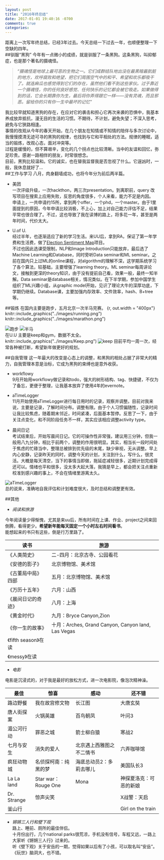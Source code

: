 ```yaml
---
layout: post
title: "2016年终总结"
date: 2017-01-01 19:40:16 -0700
comments: true
categories: 
---
```

距离上一次写年终总结，已经3年过去。今天总结一下过去一年，也顺便整理一下空缺的四年。   
##驯服“黑狗”
今年有一点微小的成绩，就是驯服了一条黑狗。这条黑狗，叫抑郁症，也是那个著名的摄魂怪。

>*“摄魂怪是地球上最可恶的生物之一。它们成群结队地出没在最黑暗最肮脏的地方，欢呼腐败和绝望，把它们周围空气中的和平、希望和欢乐都吸干了。就连麻瓜也感觉得到它们的存在，虽然他们看不到这些家伙。过于靠近一个摄魂怪，你的任何良好感觉、任何快乐的记忆都会被它吸走。如果做得到的话，它会长期靠你为生，最后将你弄得跟它一样——没有灵魂，而且邪恶。留给你的只有你一生中最坏的记忆”*

我比较早就知道黑狗的存在，在应对它的袭击和担心它再次来袭的恐惧中，我基本养成放弃抵抗，漫无目的生活的习惯。不期待，不计划，避免失望；不深入思考，避免与它狭路相逢。  
事情的改观从今年的春天开始，在几个朋友在知情或不知情的陪伴与多次讨论中，我慢慢摸清无迹可寻的黑狗的规律，也找到与它和平相处的方法。规律的睡眠，适当的锻炼，改观心态，面对冲突等。  
过程是缓慢的，但不算艰辛，变化的几个拐点也比较清晰。当中的友谊和回忆，弥足珍贵。感谢一路相伴的朋友，时常很想念。  
目前，黑狗比较温和。它的诚实，也在替我监督我是否忽视了什么。它逞凶时，一般，我休息就好了...  
##工作与学习
八月，肉身翻墙成功，也将今年分为前后两半篇。  

* 美团  
一次评级升级，一次hackthon，两三次presentation。到离职前，query 改写项目在搜索上应用失败，反思的角度很多，个人来看，能力不足是内因。  
申请上，一共申请约15所，拿到两个offer，一个phd，一个master。由于1里面提到的原因，今年申请比较消极，不上心，加上对自己能力评估不足，结果平常也很合理了。不过，这也导致了我在读博的路上，将多花一年，甚至是两年时间，代价太大。  

* U.of U.  
经过半年，也逐渐适应了新的学习生活。来UU后，拿到RA，保证了第一年学费和生活费，做了[Election Sentiment Map](http://mpserv2.cs.utah.edu:8080/)项目。  
不过也因此选课受限制，NLP和Image Introduction只能放弃，最后选了Machine Learning和Database，同时旁听Data seminar和ML seminar。之前在国内只上过ML的online课程，对algorithm的理解不深，这学期系统学习了各个算法，较基础，主要增强了learning theory。ML seminar每周讲论文，接触到更深的theory知识，由于没有提前自己看，效果一般，最终一知半解。Data seminar是database相关，情况类似。在下半学期，参加中国学生组织了ML兴趣小组，从graphic model开始，见识了理论大牛的深厚功底，下学期仍继续。Database课，主要加强内存效率、文件效率，hash、B+tree等。

  
##锻炼
在国内主要是跑步，五月北京一次半马完赛。
{r, out.width = "400px"}
knitr::include_graphics("../images/running.png")
knitr::include_graphics("../images/marathon.png")

![跑步](../images/running.png)
![半马](../images/marathon.png)  
在U.U 主要是keep和gym，数据不太全。
knitr::include_graphics("../images/Keep.png")
![keep](../images/Keep.png)
目前平均一周一次，经常各种被打断，希望新年做更好的规划。

##自我管理
这一年最大的改变是心态上的调整，和黑狗的相处占据了非常大的精力，自我管理本意是治标，它成为黑狗的束缚也是意外收获。  

* workflowy  
9月开始用workflowy做记录和todo，强大的树形结构、tag、快捷键，不仅为了备忘，更便于整理，让我基本放弃了使用4年的evernote。

* aTimeLogger  
11月开始使用aTimeLogger进行每日用时的记录，观察并调整。目前对我来说，主要是记录，了解时间分布。调整有限。由于个人习惯偏随性，记录时间让我比较焦虑，随着期末邻近，时间紧凑，后面基本暂停。反思了一下，由于关注点变化，和不同阶段任务不一样，其实应该相应调整activity type。  

* 晨间日记  
考试结束后，开始写晨间日记。它的可操作性非常强，建议用三分钟，但我一般用八九分钟，相比于前两个，调整的作用很明显。其实，相当长一段时间处于焦虑的忙碌当中，整理总被排到优先级的末尾，缺少审视，无从调整。早上内心安静，记录昨天的同时，调整今天的计划，关注到什么，写什么，很灵活。大概是每天清空，当下的事情当即做，拖延症减轻很多，近期计划完成得还可以。情绪也平和很多，没太多大起大落，我猜是早上，都会把关注点重新校准到感兴趣的事上，不会在情绪里游离太久。  

![aTimeLogger](../images/aTimeLogger.png)  
总的说来，准确地自我评估和计划难度很大，及时总结和调整更有效。

##其他
 
* *阅读和旅游*    

今年阅读量少得惭愧，尤其是来uu后，所有时间在上课、作业、project之间来回倒腾，看得更少。**希望新年能每天固定一个小时左右时间看书**。  
能想起来的书只有这些，倒是行万里路了。

读书           |旅游        | 
---------------|-------------|
《人类简史》     |  二-四月：北京古寺、公园看花 
《安德的影子》	  |北京博物馆、美术馆|
《古董局中局》四部|五月：北京博物馆、美术馆|
《万历十五年》|六月：山西|
《晨间日记的奇迹》|八月：上海|
《黄金时代》     |九月：Bryce Canyon,Zion|
《你一生的故事》  |十月：Arches, Grand Canyon,  Canyon land, Las Vegas|
《fifth season》在读||
《messy》在读    ||

* *电影*  

电影是沉浸式的，对于我是最好的放松方式，进一次电影院，像泡次精神澡。

最佳| 惊喜| 感动|还不错
----------|--------|--------|------
路边野餐|我在故宫修文物|长江图|大唐玄奘
唐人街探案|火锅英雄|百鸟朝凤|叶问3
湄公河行动|罪恶之城|箭士柳白猿|寒战2
七月与安生|消失的爱人|北京遇上西雅图之不二情书|六弄咖啡馆
疯狂动物城|名侦探柯南：纯黑的梦|海底总动员2：多莉去哪儿|美国队长3
La La land|Star war：Rouge One|Mona|神探夏洛克：可恶的新娘
Dr. Strange|惊声尖笑||X战警：天启
釜山行|||Girl on the train

* *锵锵三人行和壁下观*   
路上、睡前、厕所的最佳伴侣。  
十月份出行，几个national parks很荒凉，手机没有信号，车程又远，一路上大家听《锵锵三人行》过来的。  
听《壁下观》关于安岳的一期，觉得如果以后有了小孩，可以取名叫“安岳”。   
《玩世》脑洞大，也不错。


